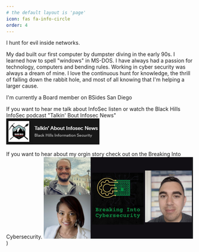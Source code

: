 ```yaml
---
# the default layout is 'page'
icon: fas fa-info-circle
order: 4
---
```


I hunt for evil inside networks.

My dad built our first computer by dumpster diving in the early 90s. I learned how to spell "windows" in MS-DOS. I have always had a passion for technology, computers and bending rules. Working in cyber security was always a dream of mine. I love the continuous hunt for knowledge, the thrill of falling down the rabbit hole, and most of all knowing that I'm helping a larger cause.

I'm currently a Board member on BSides San Diego


If you want to hear me talk about InfoSec listen or watch the Black Hills InfoSec podcast "Talkin' Bout Infosec News"
[<img src="/assets/images/BHTA.PNG">](https://open.spotify.com/show/5JcgajysqCIYNPIR9ICcFe)



If you want to hear about my orgin story check out on the Breaking Into Cybersecurity.
[<img src="/assets/images/breakinto.PNG">](https://www.youtube.com/watch?v=uG67G9-uZpI))

